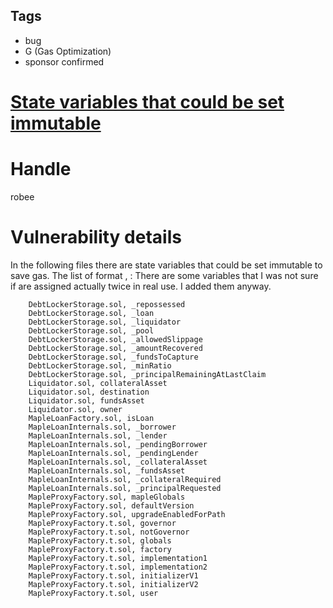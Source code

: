 ## Tags

- bug
- G (Gas Optimization)
- sponsor confirmed

# [State variables that could be set immutable](https://github.com/code-423n4/2021-12-maple-findings/issues/7) 

# Handle

robee


# Vulnerability details

In the following files there are state variables that could be set immutable to save gas. 
The list of format <solidity file>, <state variable name that could be immutable>: 
There are some variables that I was not sure if are assigned actually twice in real use. I added them anyway.

        DebtLockerStorage.sol, _repossessed
        DebtLockerStorage.sol, _loan
        DebtLockerStorage.sol, _liquidator
        DebtLockerStorage.sol, _pool
        DebtLockerStorage.sol, _allowedSlippage
        DebtLockerStorage.sol, _amountRecovered
        DebtLockerStorage.sol, _fundsToCapture
        DebtLockerStorage.sol, _minRatio
        DebtLockerStorage.sol, _principalRemainingAtLastClaim
        Liquidator.sol, collateralAsset
        Liquidator.sol, destination
        Liquidator.sol, fundsAsset
        Liquidator.sol, owner
        MapleLoanFactory.sol, isLoan
        MapleLoanInternals.sol, _borrower
        MapleLoanInternals.sol, _lender
        MapleLoanInternals.sol, _pendingBorrower
        MapleLoanInternals.sol, _pendingLender
        MapleLoanInternals.sol, _collateralAsset
        MapleLoanInternals.sol, _fundsAsset
        MapleLoanInternals.sol, _collateralRequired
        MapleLoanInternals.sol, _principalRequested
        MapleProxyFactory.sol, mapleGlobals
        MapleProxyFactory.sol, defaultVersion
        MapleProxyFactory.sol, upgradeEnabledForPath
        MapleProxyFactory.t.sol, governor
        MapleProxyFactory.t.sol, notGovernor
        MapleProxyFactory.t.sol, globals
        MapleProxyFactory.t.sol, factory
        MapleProxyFactory.t.sol, implementation1
        MapleProxyFactory.t.sol, implementation2
        MapleProxyFactory.t.sol, initializerV1
        MapleProxyFactory.t.sol, initializerV2
        MapleProxyFactory.t.sol, user




